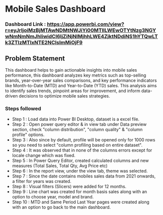 # Mobile Sales Dashboard

### Dashboard Link : https://app.powerbi.com/view?r=eyJrIjoiMzBjMTAwNDMtNWJiYi00MTllLWEwOTYtNzg3NGYwNmNmNmJhIiwidCI6IjZiNjNlMjhhLWE4ZjktNDdiNS1hYTQwLTk3ZTIzMTIxNTE2NCIsImMiOjF9

## Problem Statement

This dashboard helps to gain actionable insights into mobile sales performance, this dashboard analyzes key metrics such as top-selling brands, year-over-year sales comparisons, and key performance indicators like Month-to-Date (MTD) and Year-to-Date (YTD) sales. This analysis aims to identify sales trends, pinpoint areas for improvement, and inform data-driven decisions to optimize mobile sales strategies.


### Steps followed 

- Step 1 : Load data into Power BI Desktop, dataset is a excel file.
- Step 2 : Open power query editor & in view tab under Data preview section, check "column distribution", "column quality" & "column profile" options.
- Step 3 : Also since by default, profile will be opened only for 1000 rows so you need to select "column profiling based on entire dataset".
- Step 4 : It was observed that in none of the columns errors except for locale change which was fixed.
- Step 5 : In Power Query Editor, created calculated columns and new measures (Total Sales, Total Qty, Avg Price etc) 
- Step 6 : In the report view, under the view tab, theme was selected.
- Step 7 : Since the date contains mobiles sales data from 2021 onwards, a filter for years was created. 
- Step 8 : Visual filters (Slicers) were added for 12 months.
- Step 9 : Line chart was created for month basis sales along with an option to choose year, model and brand.
- Step 10 : MTD and Same Period Last Year pages were created along with an option to go back to the main dashboard.

